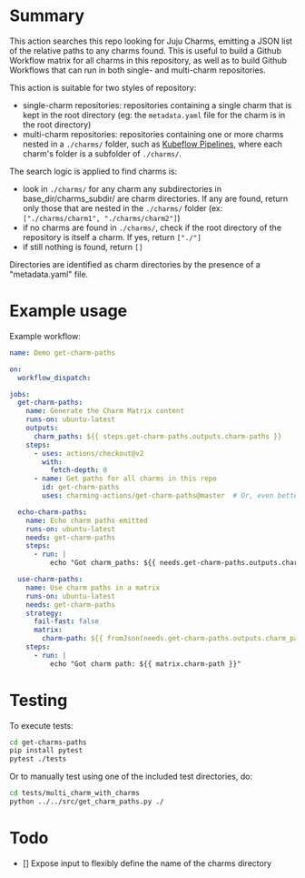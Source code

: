# Summary

This action searches this repo looking for Juju Charms, emitting a JSON list of the relative paths to any charms found.  This is useful to build a Github Workflow matrix for all charms in this repository, as well as to build Github Workflows that can run in both single- and multi-charm repositories.

This action is suitable for two styles of repository:
* single-charm repositories: repositories containing a single charm that is kept in the root directory (eg: the `metadata.yaml` file for the charm is in the root directory)
* multi-charm repositories: repositories containing one or more charms nested in a `./charms/` folder, such as [Kubeflow Pipelines](https://github.com/canonical/kfp-operators), where each charm's folder is a subfolder of `./charms/`.

The search logic is applied to find charms is:
* look in `./charms/` for any charm any subdirectories in base_dir/charms_subdir/ are charm directories.  If any are found, return only those that are nested in the `./charms/` folder (ex: `["./charms/charm1", "./charms/charm2"]`)
* if no charms are found in `./charms/`, check if the root directory of the repository is itself a charm.  If yes, return `["./"]`
* if still nothing is found, return `[]`

Directories are identified as charm directories by the presence of a "metadata.yaml" file.


# Example usage

Example workflow:

```yaml
name: Demo get-charm-paths

on:
  workflow_dispatch:

jobs:
  get-charm-paths:
    name: Generate the Charm Matrix content
    runs-on: ubuntu-latest
    outputs:
      charm_paths: ${{ steps.get-charm-paths.outputs.charm-paths }}
    steps:
      - uses: actions/checkout@v2
        with:
          fetch-depth: 0
      - name: Get paths for all charms in this repo
        id: get-charm-paths
        uses: charming-actions/get-charm-paths@master  # Or, even better, pin to a release

  echo-charm-paths:
    name: Echo charm paths emitted
    runs-on: ubuntu-latest
    needs: get-charm-paths
    steps:
      - run: |
          echo "Got charm_paths: ${{ needs.get-charm-paths.outputs.charm_paths }}"

  use-charm-paths:
    name: Use charm paths in a matrix
    runs-on: ubuntu-latest
    needs: get-charm-paths
    strategy:
      fail-fast: false
      matrix:
        charm-path: ${{ fromJson(needs.get-charm-paths.outputs.charm_paths) }}
    steps:
      - run: |
          echo "Got charm path: ${{ matrix.charm-path }}"
```

# Testing

To execute tests:
```bash
cd get-charms-paths
pip install pytest
pytest ./tests
```

Or to manually test using one of the included test directories, do:
```bash
cd tests/multi_charm_with_charms
python ../../src/get_charm_paths.py ./
```

# Todo

* [] Expose input to flexibly define the name of the charms directory
